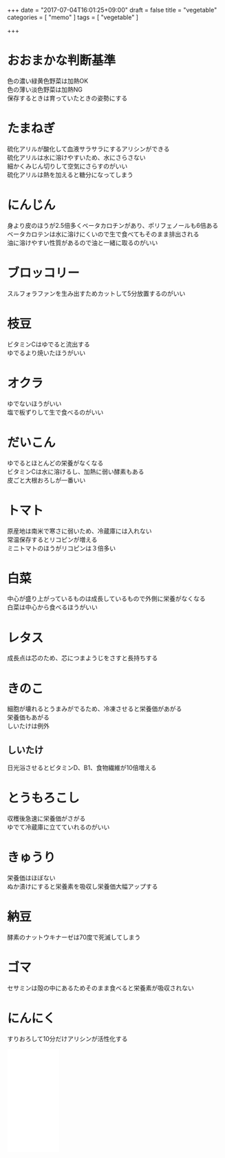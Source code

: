 +++
date = "2017-07-04T16:01:25+09:00"
draft = false
title = "vegetable"
categories = [ "memo" ]
tags = [ "vegetable" ]

+++

# おおまかな判断基準

色の濃い緑黄色野菜は加熱OK  
色の薄い淡色野菜は加熱NG  
保存するときは育っていたときの姿勢にする  

# たまねぎ

硫化アリルが酸化して血液サラサラにするアリシンができる  
硫化アリルは水に溶けやすいため、水にさらさない  
細かくみじん切りして空気にさらすのがいい  
硫化アリルは熱を加えると糖分になってしまう  

# にんじん

身より皮のほうが2.5倍多くベータカロチンがあり、ポリフェノールも6倍ある  
ベータカロテンは水に溶けにくいので生で食べてもそのまま排出される  
油に溶けやすい性質があるので油と一緒に取るのがいい

# ブロッコリー

スルフォラファンを生み出すためカットして5分放置するのがいい

# 枝豆

ビタミンCはゆでると流出する  
ゆでるより焼いたほうがいい  

# オクラ

ゆでないほうがいい  
塩で板ずりして生で食べるのがいい  

# だいこん

ゆでるとほとんどの栄養がなくなる  
ビタミンCは水に溶けるし、加熱に弱い酵素もある  
皮ごと大根おろしが一番いい  

# トマト

原産地は南米で寒さに弱いため、冷蔵庫には入れない  
常温保存するとリコピンが増える  
ミニトマトのほうがリコピンは３倍多い  

# 白菜

中心が盛り上がっているものは成長しているもので外側に栄養がなくなる  
白菜は中心から食べるほうがいい  

# レタス

成長点は芯のため、芯につまようじをさすと長持ちする  

# きのこ

細胞が壊れるとうまみがでるため、冷凍させると栄養価があがる  
栄養価もあがる  
しいたけは例外  

## しいたけ

日光浴させるとビタミンD、B1、食物繊維が10倍増える  

# とうもろこし

収穫後急速に栄養価がさがる  
ゆでて冷蔵庫に立てていれるのがいい  

# きゅうり

栄養価はほぼない  
ぬか漬けにすると栄養素を吸収し栄養価大幅アップする  

# 納豆

酵素のナットウキナーゼは70度で死滅してしまう

# ゴマ

セサミンは殻の中にあるためそのまま食べると栄養素が吸収されない  

# にんにく

すりおろして10分だけアリシンが活性化する  

<iframe style="width:120px;height:240px;" marginwidth="0" marginheight="0" scrolling="no" frameborder="0" src="//rcm-fe.amazon-adsystem.com/e/cm?lt1=_blank&bc1=000000&IS2=1&bg1=FFFFFF&fc1=000000&lc1=0000FF&t=udetsuyoshi-22&o=9&p=8&l=as4&m=amazon&f=ifr&ref=as_ss_li_til&asins=B071HLSF2X&linkId=92296cf903015adc6a2c565768d6c8f9"></iframe>
